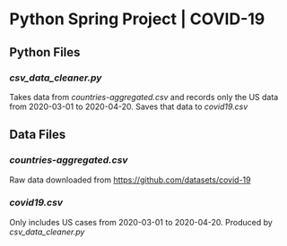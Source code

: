 # Python Spring Project | COVID-19
## Python Files
### _csv_data_cleaner.py_
Takes data from _countries-aggregated.csv_ and records only the US data from 2020-03-01 to 2020-04-20.
Saves that data to _covid19.csv_
## Data Files
### _countries-aggregated.csv_
Raw data downloaded from https://github.com/datasets/covid-19
### _covid19.csv_
Only includes US cases from 2020-03-01 to 2020-04-20.
Produced by _csv_data_cleaner.py_